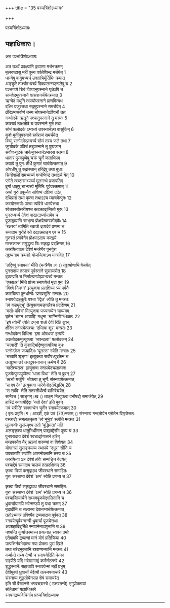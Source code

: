 +++
title = "35 पञ्चत्रिंशोऽध्यायः"

+++





पञ्चत्रिंशोऽध्यायः  




यज्ञाधिकारः।  
---------------------------  
अथ पञ्चत्रिंशोऽध्यायः  
  
अत ऊर्ध्वं प्रवक्ष्यामि द्रव्याणा मर्चनक्रमम्  
मृत्स्वष्टासु महीं पूज्य पर्वतेष्विन्द्र मर्चयेत् 1  
धान्येषु वायुमभ्यर्च् उक्ताभिर्मूर्तिभिः क्रमात्  
अङ्कुरे तार्क्ष्यमभ्यर्च्य दिक्पालान्मङ्गलेषु च 2  
पञ्चगव्ये शिवं विश्वानुपस्नाने घृतेऽपि च  
सामवेदमुपस्नाने वत्सरानर्चयेत्क्रमात् 3  
ऋग्वेदं मधुनि त्वस्योपस्नाने प्राणमित्यध  
दध्नि यजुस्तथा रुद्रमुपस्नाने समर्चयेत् 4  
क्षीरेऽप्यथर्वाणं तस्य चोपस्नानेऽश्विनौ ततः  
गन्धोदके ऋतूने पश्चादुपस्नाने तु मरुतः 5  
काश्यपं त्वक्षतोदे च उपस्नाने गुरुं तथा  
सोमं फलोदके ऽभ्यर्च्य उपस्नानेऽथ वासुकिम् 6  
कुशे मुनीनुपस्नाने सर्पराजं समर्चयेत्  
विष्णुं रत्नोदकेऽभ्यर्च्य सोमं तस्य जले तथा 7  
जुप्योदके पवित्रं तदुपस्नाने तु पुष्पजान्  
सर्वौषध्युदके चार्कमुपस्नानेऽप्सरस स्तथा 8  
धातारं पुण्यपुष्पेषु चक्रं चूर्णे जलाधिपम्  
कषाये तु पुनः तीर्धे कुमारं चार्चयेत्क्रमात् 9  
ओषधीषु तु रुद्रांस्थान् हरिद्रेषु तथा बुधाः  
सिनीवालीं समभ्यर्च्य गन्धेष्विन्द्रं तथाऽर्च येत् 10  
प्लोते त्वष्टारमभ्यर्च्य मूलगन्धे प्रजापतिम्  
दुर्गां धातुषु चाभ्यर्च्य मूर्तिभिः पूर्ववत्क्रमात् 11  
अथो गुरुं प्रपूज्यैव सशिष्यं दक्षिणां ददेत्  
दधिप्राशं तथा कृत्वा तथाऽऽच म्याचमेत्पुनः 12  
करयोरुभयोः पश्चा त्पवित्रे धारयेत्तथा  
श्वेतवस्त्रोत्तरीयश्च कटकाद्यन्वितो गुरुः 13  
पुनरभ्यर्च्य देवेशं पाद्याद्यर्घ्यान्तमेव च  
पूजाद्रव्याणि सम्भृत्य प्रोक्षयेत्करकोदकैः 14  
'रक्षस्व' त्वमिति च्छात्रो द्रव्यदेवं प्रणम्य च  
समादाय गुरोर्ह स्ते दद्यान्नम्राङ्ग एव च 15  
गुरुस्तं प्रणवेनैव प्रोक्ष्याऽदाय करद्वये  
मस्तकान्तं समुद्धृत्य त्रिः सकृद्वा प्रदक्षिणम् 16  
कारयित्वाऽथ देवेशं मन्त्रेणैव पुनर्गुरुः  
तद्द्रव्यनाम क्रमशो योजयित्वाऽथ मन्त्रवित् 17  
  
  
'तद्विष्णुं स्नापया' मीति (मन्त्रैणैव।ग।) तद्द्रव्योणाभि षेचयेत्  
पुनरादाय तत्पात्रं पूर्वस्ताने सुसन्न्यसेत् 18  
द्रव्यम्प्रति च निर्माल्यमपोह्याभ्यर्च्य मन्त्रतः  
'एकाक्षर' मिति प्रोच्य स्नापयेत्तं मृदा पुनः 19  
'विश्वे निमग्न' इत्युक्त्वा प्रादक्षिण्य ञ्च पर्वतैः  
कारयित्वा पुनर्धान्यैः 'प्रणप्रसूति' मन्त्रतः 20  
स्नापयेदङ्कुरैः पश्चा 'द्वित' त्येति तु मन्त्रतः  
'त्वं वज्रभृद्भू' तेत्युक्त्वामङ्गलैश्च प्रदक्षिणम् 21  
'वसोः पवित्र' मित्युक्त्वा पञ्चगव्येन चाव्ययम्  
घृतेन 'चाग्न आयाहि' मधुना 'चाग्निमी'?Rळतः 22  
'इषे त्वोर्जे' त्वेति दध्‌ना शन्नो देवी रिति ब्रुवन्  
क्षीरेण स्नापयेत्पश्चा 'दभित्वा शूर' मन्त्रतः 23  
गन्धोदकेन विधिना 'इमा ओषधय' इत्यपि  
अक्षतोदकमुत्युक्त्वा 'जपन्दत्वा' फलोदकम् 24  
'चत्वारी' ति कुशाद्भिद्विष्णुगायत्रिया बुधः  
रत्नोदकेन जप्याद्भिः 'पूतस्त' स्येति मन्त्रतः 25  
'चत्वारि शृङ्गा' इत्युक्त्वा सर्वौषध्युदकेन च  
तत्तद्द्रव्यान्तरे तत्तदुपस्नानान् क्रमेण वै 26  
'वारीश्चतस्र' इत्युक्त्वा स्नापयेदचलात्मना  
पूजयेत्पुण्यपुष्पैश्च 'धाता विधा' तेति च ब्रुवन् 27  
'ऋचो यजूंषि' चोक्त्वा तु चूर्णैः संस्नापयेत्क्रमात्  
'स एष देव' इत्युक्त्वा चारेणेनोद्वर्तयेद्धरिम् 28  
'स सर्ववे' त्तेति ततस्तीर्थैश्चै वाभिषेचयेत्  
सामैश्च ( साङ्गम्।ख।) ताङ्ग मित्युक्त्वा वनौषद्यै समार्जयेत् 29  
हारिद्रं स्नापयेद्विद्वा 'नतो देवा' इति बुवन्  
'त्वं स्त्रीति' स्रवगन्धेन चूर्णेन स्नापयेत्क्रमात् 30  
( इतः प्रभृति।ग। आदर्शे, एकं पत्रं (73)नष्टम्।) संस्नाप्य गन्दतोयेन प्लोतेन विमृजेत्ततः  
वस्त्राद्यैः समलङ्कृत्य 'त्वं भूर्भुव' स्त्वेति मन्त्रतः 31  
मूलगन्धैः सुसंस्पृश्य ततो 'बुद्धिमता' मति  
अलङ्कृत्य धातुभिर्धीमान् पाद्याद्यैरभि पूज्य च 33  
पुनपरादाय देवेशं श्वभ्राद्योगासने हरिम्  
मण्डपस्यैव नैर् ऋत्यां वारुण्यां वा विशेषतः 34  
योगानसं सुसङ्कल्प्य स्थापये 'द्‌भूर' सीति च  
उपचाराणि सर्वाणि आसनोक्तानि तस्य च 35  
कारयित्वा ऽत्र देवेशं हविः सम्यङ्नि वेदयेत्  
पश्चाद्देवं समादाय चालयं तत्प्रदक्षिणम् 36  
कृत्वा त्रिर्या कसृद्वाऽथ जीवस्थाने समाहितः  
गुरुः संस्थाप्य देवेशं 'क्षम' स्वेति प्रणम्य च 37  
  
  
कृत्वा त्रिर्वा सकृद्वाऽथ जीवस्थाने समाहितः  
गुरुः संस्थाप्य देवेशं 'क्षम' स्वेति प्रणम्य च 36  
पश्चान्नित्यार्चने सम्यक्पूजयेद्गलितानि च  
ध्रुवार्चायामपि भवेन्मण्डपे तु यथा क्रमम् 37  
मृदादीनि च सन्न्यस्य देवानभ्यर्चयेत्क्रमात्  
ततोऽभ्यन्त्रं प्रविश्यैव द्रव्यमादाय पूर्ववत् 38  
स्नपयेत्पूर्ववन्मन्त्री ध्रुवार्चां पूजयेत्तथा  
अवग्रहादिदुर्भिक्षे स्नापनेनाऽशुभानि च 39  
नश्यन्ति कुर्यात्तस्माच्च प्रयत्नात् स्वपनं प्रभोः  
एतेषामपि द्रव्याणां मानं योगं प्रतिक्रिया 40  
उत्पत्तिर्नवभेदाश्च मया प्रोक्ताः पुरा खिले  
तथा चरेदनुक्तानि स्रवाण्यन्यानि मन्त्रतः 41  
कर्मान्ते तस्य देव्यौ च स्नापयेदिति केचन  
सहपीठे यदि भवेन्नामाद्यं कर्मणोऽन्तरे 42  
शुद्धस्नानैः सहात्रापि स्नापयेन्मां महीं प्रभुम्  
देवीयुक्तं ध्रुवार्चां चेद्देव्यौ तत्स्नपनान्तरे 43  
संस्नाप्य शुद्धतोयेनसह शेषं समाचरेत्  
इति श्री वैखानसे भगवच्छास्त्रे ( उत्तरतन्त्रे) भृगुप्रोक्तायां  
संहितायां यज्ञाधिकारे  
स्नपनद्रव्यविधिर्नाम प़ञ्चत्रिंशोऽध्यायः  

------------------------------------------------------------------------
